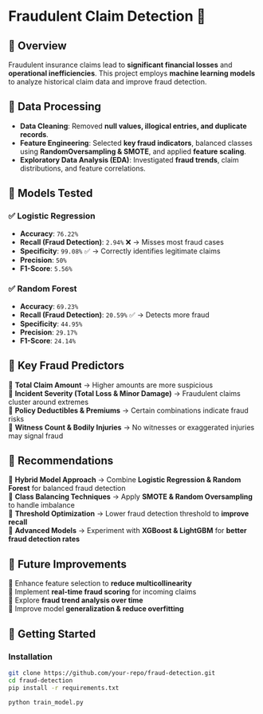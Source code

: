 # **Fraudulent Claim Detection 🚀**

## **🔹 Overview**
Fraudulent insurance claims lead to **significant financial losses** and **operational inefficiencies**. This project employs **machine learning models** to analyze historical claim data and improve fraud detection.

## **🔹 Data Processing**
- **Data Cleaning**: Removed **null values, illogical entries, and duplicate records**.
- **Feature Engineering**: Selected **key fraud indicators**, balanced classes using **RandomOversampling & SMOTE**, and applied **feature scaling**.
- **Exploratory Data Analysis (EDA)**: Investigated **fraud trends**, claim distributions, and feature correlations.

## **🔹 Models Tested**
### ✅ **Logistic Regression**
- **Accuracy**: `76.22%`
- **Recall (Fraud Detection)**: `2.94%` ❌ → Misses most fraud cases
- **Specificity**: `99.08%` ✅ → Correctly identifies legitimate claims
- **Precision**: `50%`
- **F1-Score**: `5.56%`

### ✅ **Random Forest**
- **Accuracy**: `69.23%`
- **Recall (Fraud Detection)**: `20.59%` ✅ → Detects more fraud
- **Specificity**: `44.95%`
- **Precision**: `29.17%`
- **F1-Score**: `24.14%`

## **🔹 Key Fraud Predictors**
📌 **Total Claim Amount** → Higher amounts are more suspicious  
📌 **Incident Severity (Total Loss & Minor Damage)** → Fraudulent claims cluster around extremes  
📌 **Policy Deductibles & Premiums** → Certain combinations indicate fraud risks  
📌 **Witness Count & Bodily Injuries** → No witnesses or exaggerated injuries may signal fraud  

## **🔹 Recommendations**
🚀 **Hybrid Model Approach** → Combine **Logistic Regression & Random Forest** for balanced fraud detection  
🚀 **Class Balancing Techniques** → Apply **SMOTE & Random Oversampling** to handle imbalance  
🚀 **Threshold Optimization** → Lower fraud detection threshold to **improve recall**  
🚀 **Advanced Models** → Experiment with **XGBoost & LightGBM** for **better fraud detection rates**  

## **🔹 Future Improvements**
🔹 Enhance feature selection to **reduce multicollinearity**  
🔹 Implement **real-time fraud scoring** for incoming claims  
🔹 Explore **fraud trend analysis over time**  
🔹 Improve model **generalization & reduce overfitting**  

## **🔹 Getting Started**
### **Installation**
```bash
git clone https://github.com/your-repo/fraud-detection.git
cd fraud-detection
pip install -r requirements.txt

python train_model.py

